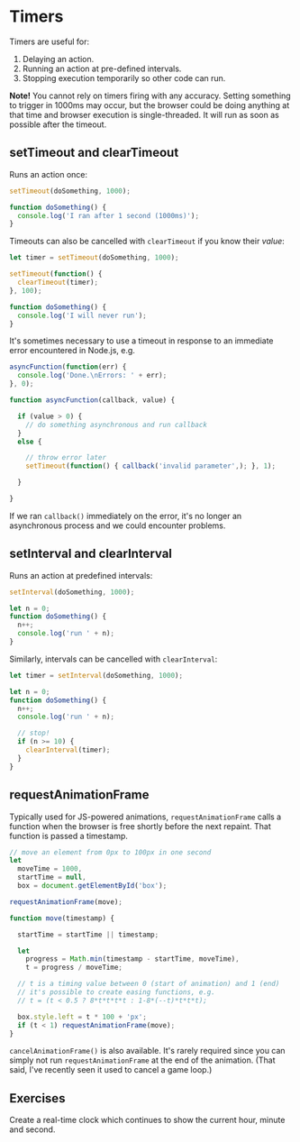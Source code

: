 # Timers
Timers are useful for:

1. Delaying an action.
1. Running an action at pre-defined intervals.
1. Stopping execution temporarily so other code can run.

**Note!** You cannot rely on timers firing with any accuracy. Setting something to trigger in 1000ms may occur, but the browser could be doing anything at that time and browser execution is single-threaded. It will run as soon as possible after the timeout.

## setTimeout and clearTimeout
Runs an action once:

```javascript
setTimeout(doSomething, 1000);

function doSomething() {
  console.log('I ran after 1 second (1000ms)');
}
```

Timeouts can also be cancelled with `clearTimeout` if you know their *value*:

```javascript
let timer = setTimeout(doSomething, 1000);

setTimeout(function() {
  clearTimeout(timer);
}, 100);

function doSomething() {
  console.log('I will never run');
}
```

It's sometimes necessary to use a timeout in response to an immediate error encountered in Node.js, e.g.

```javascript
asyncFunction(function(err) {
  console.log('Done.\nErrors: ' + err);
}, 0);

function asyncFunction(callback, value) {

  if (value > 0) {
    // do something asynchronous and run callback
  }
  else {

    // throw error later
    setTimeout(function() { callback('invalid parameter',); }, 1);

  }

}

```

If we ran `callback()` immediately on the error, it's no longer an asynchronous process and we could encounter problems.


## setInterval and clearInterval
Runs an action at predefined intervals:

```javascript
setInterval(doSomething, 1000);

let n = 0;
function doSomething() {
  n++;
  console.log('run ' + n);
}
```

Similarly, intervals can be cancelled with `clearInterval`:

```javascript
let timer = setInterval(doSomething, 1000);

let n = 0;
function doSomething() {
  n++;
  console.log('run ' + n);

  // stop!
  if (n >= 10) {
    clearInterval(timer);
  }
}
```


## requestAnimationFrame
Typically used for JS-powered animations, `requestAnimationFrame` calls a function when the browser is free shortly before the next repaint. That function is passed a timestamp.

```javascript
// move an element from 0px to 100px in one second
let
  moveTime = 1000,
  startTime = null,
  box = document.getElementById('box');

requestAnimationFrame(move);

function move(timestamp) {

  startTime = startTime || timestamp;

  let
    progress = Math.min(timestamp - startTime, moveTime),
    t = progress / moveTime;

  // t is a timing value between 0 (start of animation) and 1 (end)
  // it's possible to create easing functions, e.g.
  // t = (t < 0.5 ? 8*t*t*t*t : 1-8*(--t)*t*t*t);

  box.style.left = t * 100 + 'px';
  if (t < 1) requestAnimationFrame(move);
}

```

`cancelAnimationFrame()` is also available. It's rarely required since you can simply not run `requestAnimationFrame` at the end of the animation. (That said, I've recently seen it used to cancel a game loop.)


## Exercises
Create a real-time clock which continues to show the current hour, minute and second.
